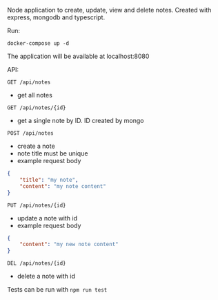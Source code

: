 Node application to create, update, view and delete notes. Created with express, mongodb and typescript.

Run:

`docker-compose up -d`

The application will be available at localhost:8080

API:

`GET /api/notes`

- get all notes

`GET /api/notes/{id}`

- get a single note by ID. ID created by mongo

`POST /api/notes`

- create a note
- note title must be unique
- example request body

```json
{
    "title": "my note",
    "content": "my note content"
}
```

`PUT /api/notes/{id}`

- update a note with id
- example request body

```json
{
    "content": "my new note content"
}
```

`DEL /api/notes/{id}`

- delete a note with id

Tests can be run with `npm run test`

